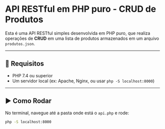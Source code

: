 # API RESTful em PHP puro - CRUD de Produtos

Esta é uma API RESTful simples desenvolvida em PHP puro, que realiza operações de **CRUD** em uma lista de produtos armazenados em um arquivo `produtos.json`.

---

## 🔧 Requisitos

- PHP 7.4 ou superior
- Um servidor local (ex: Apache, Nginx, ou usar `php -S localhost:8000`)

---

## ▶️ Como Rodar

No terminal, navegue até a pasta onde está o `api.php` e rode:

```bash
php -S localhost:8000